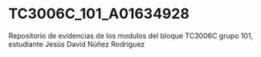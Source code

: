 # TC3006C_101_A01634928
Repositorio de evidencias de los modulos del bloque TC3006C grupo 101, estudiante Jesús David Núñez Rodríguez
